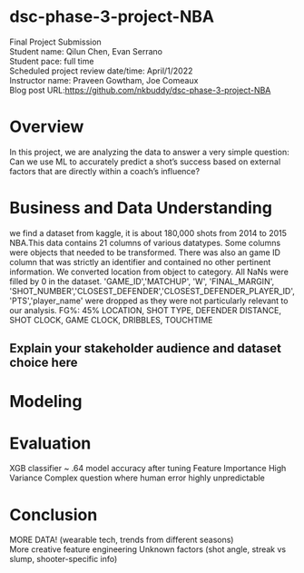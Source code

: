 # dsc-phase-3-project-NBA
Final Project Submission<br>
Student name: Qilun Chen, Evan Serrano<br>
Student pace: full time<br>
Scheduled project review date/time: April/1/2022<br>
Instructor name: Praveen Gowtham, Joe Comeaux<br>
Blog post URL:https://github.com/nkbuddy/dsc-phase-3-project-NBA<br>

# Overview
In this project, we are analyzing the data to answer a very simple question: Can we use ML to accurately predict a shot’s success based on external factors that are directly within a coach’s influence?

# Business and Data Understanding
we find a dataset from kaggle, it is about 180,000 shots from 2014 to 2015 NBA.This data contains 21 columns of various datatypes. Some columns were objects that needed to be transformed. There was also an game ID column that was strictly an identifier and contained no other pertinent information. We converted location from object to category. All NaNs were filled by 0 in the dataset. 
'GAME_ID','MATCHUP', 'W', 'FINAL_MARGIN', 'SHOT_NUMBER','CLOSEST_DEFENDER','CLOSEST_DEFENDER_PLAYER_ID','PTS','player_name' were dropped as they were not particularly relevant to our analysis. 
FG%: 45%
LOCATION, SHOT TYPE, DEFENDER DISTANCE, SHOT CLOCK, GAME CLOCK, DRIBBLES, TOUCHTIME 

## Explain your stakeholder audience and dataset choice here

# Modeling

# Evaluation
XGB classifier ~ .64 model accuracy after tuning
Feature Importance
High Variance
Complex question where human error highly unpredictable 

# Conclusion
MORE DATA! (wearable tech, trends from different seasons)  
More creative feature engineering
Unknown factors (shot angle, streak vs slump, shooter-specific info)

